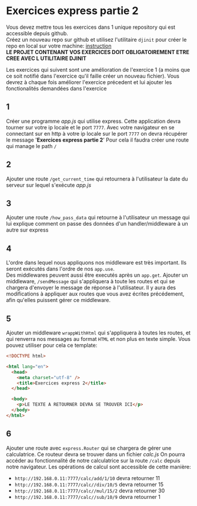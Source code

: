 # Exercices express partie 2

Vous devez mettre tous les exercices dans 1 unique repository qui est accessible depuis github.  
Créez un nouveau repo sur github et utilisez l'utilitaire `djinit` pour créer le repo en local sur votre machine: [instruction](https://github.com/AbsoluteVirtueXI/alyra-courses/blob/master/node/1-node-introduction.md#djinit)  
**LE PROJET CONTENANT VOS EXERCICES DOIT OBLIGATOIREMENT ETRE CREE AVEC L UTILITAIRE DJINIT**

Les exercices qui suivent sont une amélioration de l'exercice 1 (a moins que ce soit notifié dans l'exercice qu'il faille créer un nouveau fichier).
Vous devrez à chaque fois améliorer l'exercice précedent et lui ajouter les fonctionalités demandées dans l'exercice

## 1

Créer une programme _app.js_ qui utilise express.
Cette application devra tourner sur votre ip locale et le port `7777`.
Avec votre navigateur en se connectant sur en http à votre ip locale sur le port `7777` on devra récupérer le message '**Exercices express partie 2**'
Pour cela il faudra créer une route qui manage le path `/`

## 2

Ajouter une route `/get_current_time` qui retournera à l'utilisateur la date du serveur sur lequel s'exécute _app.js_

## 3

Ajouter une route `/how_pass_data` qui retourne à l'utilisateur un message qui lui explique comment on passe des données d'un handler/middleware à un autre sur express

## 4

L'ordre dans lequel nous appliquons nos middleware est très important.
Ils seront exécutés dans l'ordre de nos `app.use`.  
Des middlewares peuvent aussi être executés après un `app.get`.
Ajouter un middleware, `/sendMessage` qui s'appliquera à toute les routes et qui se chargera d'envoyer le message de réponse à l'utilisateur.
Il y aura des modifications à appliquer aux routes que vous avez écrites précédement, afin qu'elles puissent gérer ce middleware.

## 5

Ajouter un middleware `wrappWithHtml` qui s'appliquera à toutes les routes, et qui renverra nos messages au format `HTML` et non plus en texte simple.
Vous pouvez utiliser pour cela ce template:

```html
<!DOCTYPE html>

<html lang="en">
  <head>
    <meta charset="utf-8" />
    <title>Exercices express 2</title>
  </head>

  <body>
    <p>LE TEXTE A RETOURNER DEVRA SE TROUVER ICI</p>
  </body>
</html>
```

## 6

Ajouter une route avec `express.Router` qui se chargera de gérer une calculatrice.
Ce routeur devra se trouver dans un fichier _calc.js_
On pourra accéder au fonctionnalité de notre calculatrice sur la route `/calc` depuis notre navigateur.
Les opérations de calcul sont accessible de cette manière:

- `http://192.168.0.11:7777/calc/add/1/10` devra retourner 11
- `http://192.168.0.11:7777/calc//div/10/5` devra retourner 15
- `http://192.168.0.11:7777/calc//mul/15/2` devra retourner 30
- `http://192.168.0.11:7777/calc//sub/10/9` devra retourner 1
